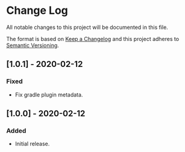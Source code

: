 # Change Log

All notable changes to this project will be documented in this file.

The format is based on [Keep a Changelog](http://keepachangelog.com/)
and this project adheres to [Semantic Versioning](http://semver.org/).

## [1.0.1] - 2020-02-12

### Fixed
- Fix gradle plugin metadata.

## [1.0.0] - 2020-02-12

### Added
- Initial release.
